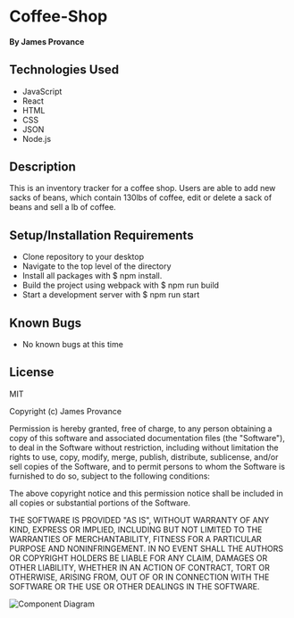 # Coffee-Shop

#### By James Provance

## Technologies Used

* JavaScript
* React
* HTML
* CSS
* JSON
* Node.js

## Description
This is an inventory tracker for a coffee shop. Users are able to add new sacks of beans, which contain 130lbs of coffee, edit or delete a sack of beans and sell a lb of coffee.


## Setup/Installation Requirements

* Clone repository to your desktop
* Navigate to the top level of the directory
* Install all packages with $ npm install.
* Build the project using webpack with $ npm run build
* Start a development server with $ npm run start

## Known Bugs
* No known bugs at this time

## License
MIT

Copyright (c) James Provance

Permission is hereby granted, free of charge, to any person obtaining a copy
of this software and associated documentation files (the "Software"), to deal
in the Software without restriction, including without limitation the rights
to use, copy, modify, merge, publish, distribute, sublicense, and/or sell
copies of the Software, and to permit persons to whom the Software is
furnished to do so, subject to the following conditions:

The above copyright notice and this permission notice shall be included in all
copies or substantial portions of the Software.

THE SOFTWARE IS PROVIDED "AS IS", WITHOUT WARRANTY OF ANY KIND, EXPRESS OR
IMPLIED, INCLUDING BUT NOT LIMITED TO THE WARRANTIES OF MERCHANTABILITY,
FITNESS FOR A PARTICULAR PURPOSE AND NONINFRINGEMENT. IN NO EVENT SHALL THE
AUTHORS OR COPYRIGHT HOLDERS BE LIABLE FOR ANY CLAIM, DAMAGES OR OTHER
LIABILITY, WHETHER IN AN ACTION OF CONTRACT, TORT OR OTHERWISE, ARISING FROM,
OUT OF OR IN CONNECTION WITH THE SOFTWARE OR THE USE OR OTHER DEALINGS IN THE
SOFTWARE.

![Component Diagram](Untitled.png)